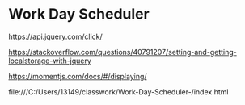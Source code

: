 # Work Day Scheduler

https://api.jquery.com/click/

https://stackoverflow.com/questions/40791207/setting-and-getting-localstorage-with-jquery

https://momentjs.com/docs/#/displaying/

file:///C:/Users/13149/classwork/Work-Day-Scheduler-/index.html

